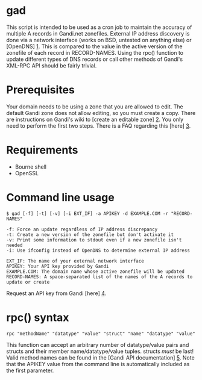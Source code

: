 gad
===

This script is intended to be used as a cron job to maintain the accuracy of multiple A records in Gandi.net zonefiles. External IP address discovery is done via a network interface (works on BSD, untested on anything else) or [OpenDNS] [1]. This is compared to the value in the active version of the zonefile of each record in RECORD-NAMES. Using the rpc() function to update different types of DNS records or call other methods of Gandi's XML-RPC API should be fairly trivial.

Prerequisites
=============

Your domain needs to be using a zone that you are allowed to edit. The default Gandi zone does not allow editing, so you must create a copy. There are instructions on Gandi's wiki to [create an editable zone] [2]. You only need to perform the first two steps. There is a FAQ regarding this [here] [3].

Requirements
============

  * Bourne shell
  * OpenSSL

Command line usage
==================

```
$ gad [-f] [-t] [-v] [-i EXT_IF] -a APIKEY -d EXAMPLE.COM -r "RECORD-NAMES"

-f: Force an update regardless of IP address discrepancy
-t: Create a new version of the zonefile but don't activate it
-v: Print some information to stdout even if a new zonefile isn't needed
-i: Use ifconfig instead of OpenDNS to determine external IP address

EXT_IF: The name of your external network interface
APIKEY: Your API key provided by Gandi
EXAMPLE.COM: The domain name whose active zonefile will be updated
RECORD-NAMES: A space-separated list of the names of the A records to update or create
```

Request an API key from Gandi [here] [4].

rpc() syntax
============

```
rpc "methodName" "datatype" "value" "struct" "name" "datatype" "value"
```

This function can accept an arbitrary number of datatype/value pairs and structs and their member name/datatype/value tuples. structs _must_ be last! Valid method names can be found in the [Gandi API documentation] [5]. Note that the APIKEY value from the command line is automatically included as the first parameter.

  [1]: http://www.opendns.com
  [2]: http://wiki.gandi.net/en/dns/zone/edit
  [3]: http://wiki.gandi.net/en/dns/faq#cannot_change_zone_file
  [4]: https://www.gandi.net/admin/apixml/
  [5]: http://doc.rpc.gandi.net/index.html
